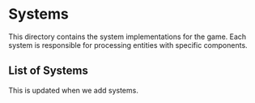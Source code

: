 # Systems

This directory contains the system implementations for the game. Each system is responsible for processing entities with specific components.

## List of Systems

This is updated when we add systems.